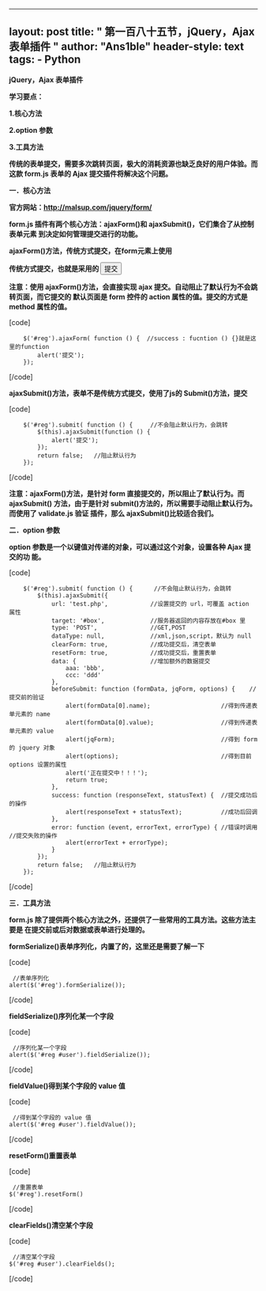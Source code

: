 
---
layout: post
title: " 第一百八十五节，jQuery，Ajax 表单插件 "
author: "Ans1ble"
header-style: text
tags:
      - Python
---


**jQuery，Ajax 表单插件**



**学习要点：**

**1.核心方法**

**2.option 参数**

**3.工具方法**

**传统的表单提交，需要多次跳转页面，极大的消耗资源也缺乏良好的用户体验。而这款 form.js 表单的 Ajax 提交插件将解决这个问题。**



**一．核心方法**

**官方网站：http://malsup.com/jquery/form/**

**form.js 插件有两个核心方法：ajaxForm()和 ajaxSubmit()，它们集合了从控制表单元素 到决定如何管理提交进行的功能。**

****ajaxForm()方法，传统方式提交，在form元素上使用****

****传统方式提交，也就是采用的 <input type="submit" value="提交" />****

****注意：使用 ajaxForm()方法，会直接实现 ajax 提交。自动阻止了默认行为不会跳转页面，而它提交的 默认页面是 form 控件的
action 属性的值。提交的方式是 method 属性的值。****

[code]

        $('#reg').ajaxForm( function () {  //success : fucntion () {}就是这里的function
            alert('提交');                
        });
[/code]



****ajaxSubmit()方法，表单不是传统方式提交，使用了js的   **Submit()方法，提交******

[code]

        $('#reg').submit( function () {     //不会阻止默认行为，会跳转
            $(this).ajaxSubmit(function () {
                alert('提交');
            });
            return false;   //阻止默认行为
        });
[/code]



**注意：ajaxForm()方法，是针对 form 直接提交的，所以阻止了默认行为。而 ajaxSubmit() 方法，由于是针对
submit()方法的，所以需要手动阻止默认行为。而使用了 validate.js 验证 插件，那么 ajaxSubmit()比较适合我们。**



******二．option 参数******

******option 参数是一个以键值对传递的对象，可以通过这个对象，设置各种 Ajax 提交的功 能。******

[code]

        $('#reg').submit( function () {      //不会阻止默认行为，会跳转
            $(this).ajaxSubmit({
                url: 'test.php',            //设置提交的 url，可覆盖 action 属性
                target: '#box',             //服务器返回的内容存放在#box 里
                type: 'POST',               //GET,POST
                dataType: null,             //xml,json,script，默认为 null
                clearForm: true,            //成功提交后，清空表单
                resetForm: true,            //成功提交后，重置表单
                data: {                     //增加额外的数据提交
                    aaa: 'bbb',
                    ccc: 'ddd'
                },
                beforeSubmit: function (formData, jqForm, options) {    //提交前的验证
                    alert(formData[0].name);                    //得到传递表单元素的 name
                    alert(formData[0].value);                   //得到传递表单元素的 value
                    alert(jqForm);                              //得到 form 的 jquery 对象
                    alert(options);                             //得到目前 options 设置的属性
                    alert('正在提交中！！！');
                    return true;
                },
                success: function (responseText, statusText) {  //提交成功后的操作
                    alert(responseText + statusText);           //成功后回调
                },
                error: function (event, errorText, errorType) { //错误时调用  //提交失败的操作
                    alert(errorText + errorType);
                }
            });
            return false;   //阻止默认行为
        });
[/code]



**三．工具方法**

**form.js 除了提供两个核心方法之外，还提供了一些常用的工具方法。这些方法主要是 在提交前或后对数据或表单进行处理的。**

******formSerialize()表单序列化，内置了的，这里还是需要了解一下******

[code]

     //表单序列化
    alert($('#reg').formSerialize());
[/code]



**fieldSerialize()序列化某一个字段**

[code]

     //序列化某一个字段
    alert($('#reg #user').fieldSerialize());
[/code]



**fieldValue()得到某个字段的 value 值**

[code]

     //得到某个字段的 value 值
    alert($('#reg #user').fieldValue());
[/code]



**resetForm()重置表单**

[code]

     //重置表单
    $('#reg').resetForm()
[/code]



**clearFields()清空某个字段**

[code]

     //清空某个字段
    $('#reg #user').clearFields();
[/code]



